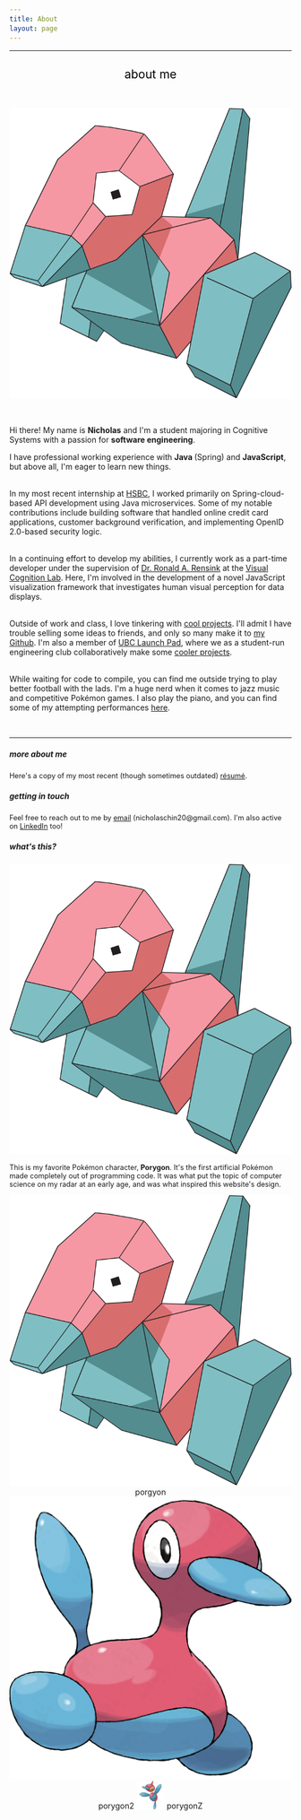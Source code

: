 ```yaml
---
title: About
layout: page
---
```

<!-- ![Profile Image]({% if site.external-image %}{{ site.picture }}{% else %}{{ site.url }}/{{ site.picture }}{% endif %}) -->

<hr/>
<center> 
        <h2 style="font-weight:400;text-align:center" id="about-me">
            <a style="color:black;text-decoration: none;">about me</a>
        </h2>     
</center>
<br class="porygon-line"/>
<p align="center">
	<img class="porygon" src='/assets/images/porygon.png' >
</p>
<br class="porygon-line"/>


<p>Hi there! My name is <b>Nicholas</b> and I'm a student majoring in Cognitive Systems with a passion for <b>software engineering</b>. <br> </p>
<!-- Backend development (to build applications that abide by best practices + smart architecture + optimized data structures) + Devops (and get it out to the people, available and best performance distributed)
Micro: algorithmic level = using best data structures (concurrent hashmap, LL) / application design = best API protocols
Macro: performance + optimization = scaling & distributed systems 
Mostly API dev rn, getting into distributed systems and devops. 
At the end of the day, I wanna know how to do it all myself  -->

<p>I have professional working experience with <b> Java </b> (Spring) and <b> JavaScript</b>, but above all, I'm eager to learn new things.<br/><br/>

  In my most recent internship at <a target="_blank" href="https://www.hsbc.ca/"> HSBC</a>, I worked primarily on Spring-cloud-based API development using Java microservices. Some of my notable contributions include building software that handled online credit card applications, customer background verification, and implementing OpenID 2.0-based security logic. <br><br>

  In a continuing effort to develop my abilities, I currently work as a part-time developer under the supervision of <a target="_blank" href="https://www.researchgate.net/profile/Ronald_Rensink="> Dr. Ronald A. Rensink</a> at the <a target="_blank" href="https://viscoglab.psych.ubc.ca/"> Visual Cognition Lab</a>. Here, I'm involved in the development of a novel JavaScript visualization framework that investigates human visual perception for data displays. <br><br>

  Outside of work and class, I love tinkering with <a target="_blank" href="/projects"> cool projects</a>. I'll admit I have trouble selling some ideas to friends, and only so many make it to <a target="_blank" href="https://github.com/theblackathena">my Github</a>. I'm also a member of <a target="_blank" href="http://www.ubclaunchpad.com">UBC Launch Pad</a>, where we as a student-run engineering club collaboratively make some <a target="_blank" href="https://github.com/ubclaunchpad"> cooler projects</a>.<br><br>

  While waiting for code to compile, you can find me outside trying to play better football with the lads. I'm a huge nerd when it comes to jazz music and competitive Pokémon games. I also play the piano, and you can find some of my attempting performances <a target="_blank" href="/showcase">here</a>. 
</p>
<br class="porygon-line"/>
<!-- <p align="center">
	<img class="mini-porygon" src='/assets/images/porygon.png' max-width="10%">
</p> -->
<!-- <p align="center">
<i style ="font-size:90%;">  </i> </p> -->
<hr/>


##### more about me
<p style="font-size:90%;">Here's a copy of my most recent (though sometimes outdated) <a target="_blank" href="mailto:nicholaschin20@gmail.com">résumé</a>.</p>


##### getting in touch
<p style="font-size:90%;">Feel free to reach out to me by <a target="_blank" href="mailto:nicholaschin20@gmail.com">email</a> (nicholaschin20@gmail.com). I'm also active on <a target="_blank" href="https://www.linkedin.com/in/nicholaschinjie/">LinkedIn</a> too! </p> 

##### what's this?
<div class="inline-block">
<img class="mini-porygon" src='/assets/images/porygon.png' max-width="10%">
</div>
<p style="font-size:90%;"> This is my favorite Pokémon character, <b>Porygon</b>. It's the first artificial Pokémon made completely out of programming code. It was what put the topic of computer science on my radar at an early age, and was what inspired this website's design.</p>


<center>
<div class="inline-block">
<img class="mini-porygon" src='/assets/images/porygon.png' max-width="10%"> porgyon
<img class="mini-porygon" src='/assets/images/porygon2.png' max-width="10%"> porygon2
<img class="mini-porygonz" src='/assets/images/porygonz.png' width="10%"> porygonZ
</div>
<center/>



<!-- <h2>Skills</h2> -->

<!-- <ul class="skill-list">
	<li>HTML - Jade - Haml - Erb</li>
	<li>Responsive (Mobile First)</li>
	<li>CSS (Stylus, Sass, Less)</li>
	<li>Css Frameworks (Bootstrap, Foundation)</li>
	<li>Javascript (Design Patterns, Testes)</li>
	<li>NodeJS</li>
	<li>AngularJS - ReactJS</li>
	<li>Grunt - Gulp - Yeoman</li>
	<li>Git</li>
	<li>PHP</li>
	<li>Python</li>
	<li>MySQL - MongoDB</li>
	<li>Scrum and Kanban</li>
	<li>TDD e Continuous Integration</li>
</ul> -->

<!-- <h2>Projects</h2> -->
<!-- 
<ul>
	<li><a href="https://github.com/">Lorem Lorem</a></li>
	<li><a href="https://github.com/">Ipsum Dolor</a></li>
	<li><a href="https://github.com/">Dolor Lorem</a></li>
</ul> -->
